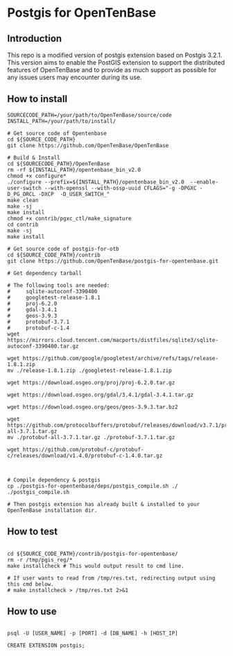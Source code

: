 # Postgis for OpenTenBase


## Introduction

This repo is a modified version of postgis extension based on Postgis 3.2.1. This version aims to enable the PostGIS extension to support the distributed features of OpenTenBase and to provide as much support as possible for any issues users may encounter during its use.




## How to install


```shell
SOURCECODE_PATH=/your/path/to/OpenTenBase/source/code
INSTALL_PATH=/your/path/to/install/

# Get source code of Opentenbase
cd ${SOURCE_CODE_PATH}
git clone https://github.com/OpenTenBase/OpenTenBase

# Build & Install
cd ${SOURCECODE_PATH}/OpenTenBase
rm -rf ${INSTALL_PATH}/opentenbase_bin_v2.0
chmod +x configure*
./configure --prefix=${INSTALL_PATH}/opentenbase_bin_v2.0  --enable-user-switch --with-openssl --with-ossp-uuid CFLAGS="-g -DPGXC -D_PG_ORCL -DXCP  -D_USER_SWITCH_"
make clean
make -sj
make install
chmod +x contrib/pgxc_ctl/make_signature
cd contrib
make -sj
make install

# Get source code of postgis-for-otb
cd ${SOURCE_CODE_PATH}/contrib
git clone https://github.com/OpenTenBase/postgis-for-opentenbase.git

# Get dependency tarball

# The following tools are needed:
#     sqlite-autoconf-3390400
#     googletest-release-1.8.1
#     proj-6.2.0
#     gdal-3.4.1
#     geos-3.9.3
#     protobuf-3.7.1
#     protobuf-c-1.4
wget https://mirrors.cloud.tencent.com/macports/distfiles/sqlite3/sqlite-autoconf-3390400.tar.gz

wget https://github.com/google/googletest/archive/refs/tags/release-1.8.1.zip
mv ./release-1.8.1.zip ./googletest-release-1.8.1.zip

wget https://download.osgeo.org/proj/proj-6.2.0.tar.gz

wget https://download.osgeo.org/gdal/3.4.1/gdal-3.4.1.tar.gz

wget https://download.osgeo.org/geos/geos-3.9.3.tar.bz2

wget https://github.com/protocolbuffers/protobuf/releases/download/v3.7.1/protobuf-all-3.7.1.tar.gz
mv ./protobuf-all-3.7.1.tar.gz ./protobuf-3.7.1.tar.gz 

wget https://github.com/protobuf-c/protobuf-c/releases/download/v1.4.0/protobuf-c-1.4.0.tar.gz



# Compile dependency & postgis
cp ./postgis-for-opentenbase/deps/postgis_compile.sh ./
./postgis_compile.sh

# Then postgis extension has already built & installed to your OpenTenBase installation dir.

```


## How to test
```shell

cd ${SOURCE_CODE_PATH}/contrib/postgis-for-opentenbase/
rm -r /tmp/pgis_reg/* 
make installcheck # This would output result to cmd line.

# If user wants to read from /tmp/res.txt, redirecting output using this cmd below.
# make installcheck > /tmp/res.txt 2>&1 

```


## How to use
```shell

psql -U [USER_NAME] -p [PORT] -d [DB_NAME] -h [HOST_IP]

CREATE EXTENSION postgis;

```
